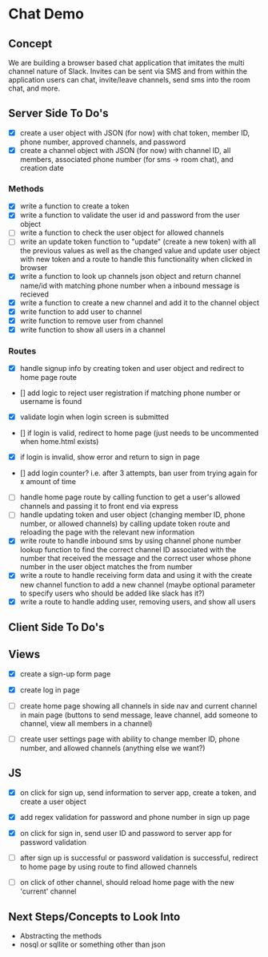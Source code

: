 # Chat Demo 

## Concept 
We are building a browser based chat application that imitates the multi channel nature of Slack. Invites can be sent via SMS and from within the application users can chat, invite/leave channels, send sms into the room chat, and more. 


## Server Side To Do's 
- [x] create a user object with JSON (for now) with chat token, member ID, phone number, approved channels, and password 
- [x] create a channel object with JSON (for now) with channel ID, all members, associated phone number (for sms -> room chat), and creation date

### Methods 
- [x] write a function to create a token 
- [x] write a function to validate the user id and password from the user object 
- [ ] write a function to check the user object for allowed channels 
- [ ] write an update token function to "update" (create a new token) with all the previous values as well as the changed value and update user object with new token and a route to handle this functionality when clicked in browser 
- [X] write a function to look up channels json object and return channel name/id with matching phone number when a inbound message is recieved
- [x] write a function to create a new channel and add it to the channel object
- [x] write function to add user to channel 
- [x] write function to remove user from channel 
- [x] write function to show all users in a channel 

### Routes 
- [x] handle signup info by creating token and user object and redirect to home page route
- [] add logic to reject user registration if matching phone number or username is found
- [x] validate login when login screen is submitted
- [] if login is valid, redirect to home page (just needs to be uncommented when home.html exists)
- [x] if login is invalid, show error and return to sign in page
- [] add login counter? i.e. after 3 attempts, ban user from trying again for x amount of time 
- [ ] handle home page route by calling function to get a user's allowed channels and passing it to front end via express 
- [ ] handle updating token and user object (changing member ID, phone number, or allowed channels) by calling update token route and reloading the page with the relevant new information 
- [X] write route to handle inbound sms by using channel phone number lookup function to find the correct channel ID associated with the number that received the message and the correct user whose phone number in the user object matches the from number 
- [x] write a route to handle receiving form data and using it with the create new channel function to add a new channel (maybe optional parameter to specify users who should be added like slack has it?)
- [x] write a route to handle adding user, removing users, and show all users 

## Client Side To Do's 

## Views
- [x] create a sign-up form page 
- [x] create log in page 
- [ ] create home page showing all channels in side nav and current channel in main page (buttons to send message, leave channel, add someone to channel, view all members in a channel) 
- [ ] create user settings page with ability to change member ID, phone number, and allowed channels (anything else we want?)


## JS
- [x] on click for sign up, send information to server app, create a token, and create a user object 
- [x] add regex validation for password and phone number in sign up page 
- [x] on click for sign in, send user ID and password to server app for password validation
- [ ] after sign up is successful or password validation is successful, redirect to home page by using route to find allowed channels 
- [ ] on click of other channel, should reload home page with the new 'current' channel 
 

## Next Steps/Concepts to Look Into 
- Abstracting the methods 
- nosql or sqllite or something other than json 
